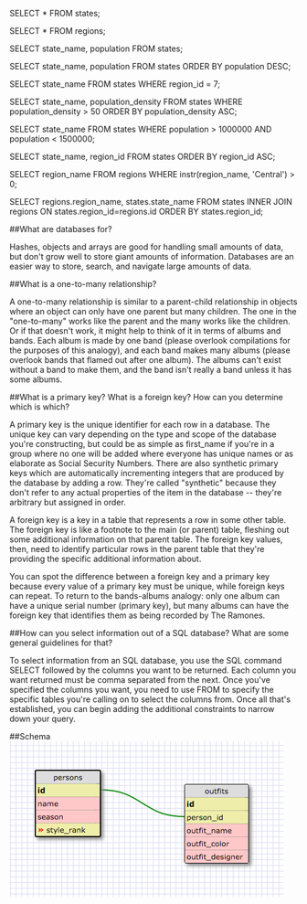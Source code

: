 SELECT * FROM states;

SELECT * FROM regions;

SELECT state_name, population FROM states;

SELECT state_name, population FROM states ORDER BY population DESC;

SELECT state_name FROM states WHERE region_id = 7;

SELECT state_name, population_density FROM states WHERE population_density > 50 ORDER BY population_density ASC;

SELECT state_name FROM states WHERE population > 1000000 AND population < 1500000;

SELECT state_name, region_id FROM states ORDER BY region_id ASC;

SELECT region_name FROM regions WHERE instr(region_name, 'Central') > 0;

SELECT regions.region_name, states.state_name FROM states INNER JOIN regions ON states.region_id=regions.id ORDER BY states.region_id;

##What are databases for?

Hashes, objects and arrays are good for handling small amounts of data, but don't grow well to store giant amounts of information. Databases are an easier way to store, search, and navigate large amounts of data.

##What is a one-to-many relationship?

A one-to-many relationship is similar to a parent-child relationship in objects where an object can only have one parent but many children. The one in the "one-to-many" works like the parent and the many works like the children. Or if that doesn't work, it might help to think of it in terms of albums and bands. Each album is made by one band (please overlook compilations for the purposes of this analogy), and each band makes many albums (please overlook bands that flamed out after one album). The albums can't exist without a band to make them, and the band isn't really a band unless it has some albums.

##What is a primary key? What is a foreign key? How can you determine which is which?

A primary key is the unique identifier for each row in a database. The unique key can vary depending on the type and scope of the database you're constructing, but could be as simple as first_name if you're in a group where no one will be added where everyone has unique names or as elaborate as Social Security Numbers. There are also synthetic primary keys which are automatically incrementing integers that are produced by the database by adding a row. They're called "synthetic" because they don't refer to any actual properties of the item in the database -- they're arbitrary but assigned in order.

A foreign key is a key in a table that represents a row in some other table. The foreign key is like a footnote to the main (or parent) table, fleshing out some additional information on that parent table. The foreign key values, then, need to identify particular rows in the parent table that they're providing the specific additional information about.

You can spot the difference between a foreign key and a primary key because every value of a primary key must be unique, while foreign keys can repeat. To return to the bands-albums analogy: only one album can have a unique serial number (primary key), but many albums can have the foreign key that identifies them as being recorded by The Ramones.

##How can you select information out of a SQL database? What are some general guidelines for that?

To select information from an SQL database, you use the SQL command SELECT followed by the columns you want to be returned. Each column you want returned must be comma separated from the next. Once you've specified the columns you want, you need to use FROM to specify the specific tables you're calling on to select the columns from. Once all that's established, you can begin adding the additional constraints to narrow down your query.

##Schema
![DB Schema](clothes_db.png)